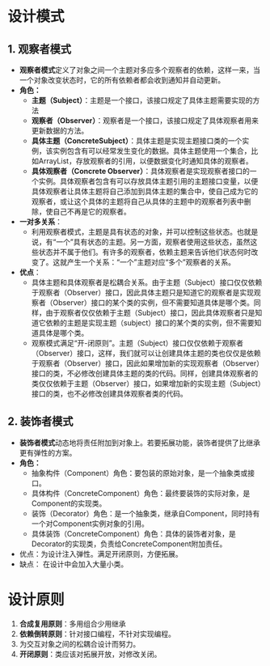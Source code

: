 # 设计模式
## 1.  观察者模式
+  **观察者模式**定义了对象之间一个主题对多应多个观察者的依赖，这样一来，当一个对象改变状态时，它的所有依赖者都会收到通知并自动更新。
+ **角色：**
    + **主题（Subject）**：主题是一个接口，该接口规定了具体主题需要实现的方法
    + **观察者（Observer）**：观察者是一个接口，该接口规定了具体观察者用来更新数据的方法。
    + **具体主题（ConcreteSubject）**：具体主题是实现主题接口类的一个实例，该实例包含有可以经常发生变化的数据。具体主题使用一个集合，比如ArrayList，存放观察者的引用，以便数据变化时通知具体的观察者。
    + **具体观察者（Concrete Observer）**：具体观察者是实现观察者接口的一个实例。具体观察者包含有可以存放具体主题引用的主题接口变量，以便具体观察者让具体主题将自己添加到具体主题的集合中，使自己成为它的观察者，或让这个具体的主题将自己从具体的主题中的观察者列表中删除，使自己不再是它的观察者。
+ **一对多关系**：
    + 利用观察者模式，主题是具有状态的对象，并可以控制这些状态。也就是说，有“一个”具有状态的主题。另一方面，观察者使用这些状态，虽然这些状态并不属于他们。有许多的观察者，依赖主题来告诉他们状态何时改变了。这就产生一个关系：“一个”主题对应“多个”观察者的关系。
+ **优点**：
    + 具体主题和具体观察者是松耦合关系。由于主题（Subject）接口仅仅依赖于观察者（Observer）接口，因此具体主题只是知道它的观察者是实现观察者（Observer）接口的某个类的实例，但不需要知道具体是哪个类。同样，由于观察者仅仅依赖于主题（Subject）接口，因此具体观察者只是知道它依赖的主题是实现主题（subject）接口的某个类的实例，但不需要知道具体是哪个类。
    + 观察模式满足“开-闭原则”。主题（Subject）接口仅仅依赖于观察者（Observer）接口，这样，我们就可以让创建具体主题的类也仅仅是依赖于观察者（Observer）接口，因此如果增加新的实现观察者（Observer）接口的类，不必修改创建具体主题的类的代码。同样，创建具体观察者的类仅仅依赖于主题（Observer）接口，如果增加新的实现主题（Subject）接口的类，也不必修改创建具体观察者类的代码。
## 2. 装饰者模式
+ **装饰者模式**动态地将责任附加到对象上。若要拓展功能，装饰者提供了比继承更有弹性的方案。
+ **角色：**
    + 抽象构件（Component）角色：要包装的原始对象，是一个抽象类或接口。
    + 具体构件（ConcreteComponent）角色：最终要装饰的实际对象，是Component的实现类。
    + 装饰（Decorator）角色：是一个抽象类，继承自Component，同时持有一个对Component实例对象的引用。
    + 具体装饰（ConcreteComponent）角色：具体的装饰者对象，是Decorator的实现类，负责给ConcreteComponent附加责任。
+ 优点：为设计注入弹性。满足开闭原则，方便拓展。
+ 缺点： 在设计中会加入大量小类。


# 设计原则
1. **合成复用原则**：多用组合少用继承
3. **依赖倒转原则**：针对接口编程，不针对实现编程。
4. 为交互对象之间的松耦合设计而努力。
2. **开闭原则**：类应该对拓展开放，对修改关闭。
